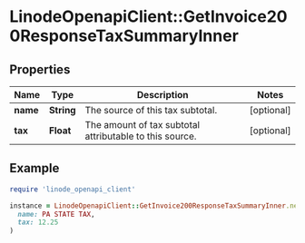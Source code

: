 # LinodeOpenapiClient::GetInvoice200ResponseTaxSummaryInner

## Properties

| Name | Type | Description | Notes |
| ---- | ---- | ----------- | ----- |
| **name** | **String** | The source of this tax subtotal. | [optional] |
| **tax** | **Float** | The amount of tax subtotal attributable to this source. | [optional] |

## Example

```ruby
require 'linode_openapi_client'

instance = LinodeOpenapiClient::GetInvoice200ResponseTaxSummaryInner.new(
  name: PA STATE TAX,
  tax: 12.25
)
```

